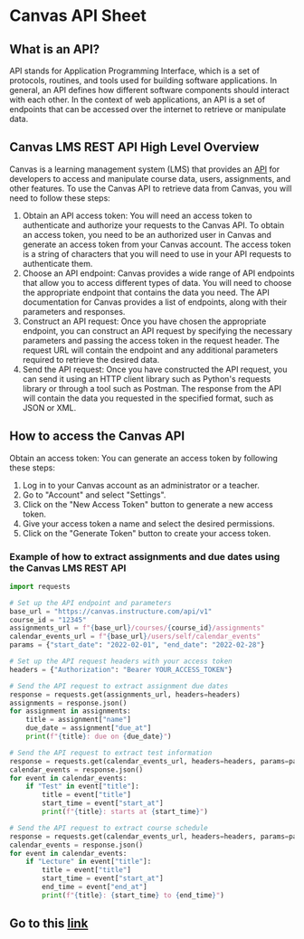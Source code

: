 # Canvas API Sheet
## What is an API?
API stands for Application Programming Interface, which is a set of protocols, routines, and tools used for building software applications. In general, an API defines how different software components should interact with each other. In the context of web applications, an API is a set of endpoints that can be accessed over the internet to retrieve or manipulate data.
## Canvas LMS REST API High Level Overview
Canvas is a learning management system (LMS) that provides an [API](https://canvas.instructure.com/doc/api/) for developers to access and manipulate course data, users, assignments, and other features. To use the Canvas API to retrieve data from Canvas, you will need to follow these steps:
1. Obtain an API access token: You will need an access token to authenticate and authorize your requests to the Canvas API. To obtain an access token, you need to be an authorized user in Canvas and generate an access token from your Canvas account. The access token is a string of characters that you will need to use in your API requests to authenticate them.
2. Choose an API endpoint: Canvas provides a wide range of API endpoints that allow you to access different types of data. You will need to choose the appropriate endpoint that contains the data you need. The API documentation for Canvas provides a list of endpoints, along with their parameters and responses.
3. Construct an API request: Once you have chosen the appropriate endpoint, you can construct an API request by specifying the necessary parameters and passing the access token in the request header. The request URL will contain the endpoint and any additional parameters required to retrieve the desired data.
4. Send the API request: Once you have constructed the API request, you can send it using an HTTP client library such as Python's requests library or through a tool such as Postman. The response from the API will contain the data you requested in the specified format, such as JSON or XML.
## How to access the Canvas API
Obtain an access token: You can generate an access token by following these steps:
1. Log in to your Canvas account as an administrator or a teacher.
2. Go to "Account" and select "Settings".
3. Click on the "New Access Token" button to generate a new access token.
4. Give your access token a name and select the desired permissions.
5. Click on the "Generate Token" button to create your access token.

### Example of how to extract assignments and due dates using the Canvas LMS REST API
```python
import requests

# Set up the API endpoint and parameters
base_url = "https://canvas.instructure.com/api/v1"
course_id = "12345"
assignments_url = f"{base_url}/courses/{course_id}/assignments"
calendar_events_url = f"{base_url}/users/self/calendar_events"
params = {"start_date": "2022-02-01", "end_date": "2022-02-28"}

# Set up the API request headers with your access token
headers = {"Authorization": "Bearer YOUR_ACCESS_TOKEN"}

# Send the API request to extract assignment due dates
response = requests.get(assignments_url, headers=headers)
assignments = response.json()
for assignment in assignments:
    title = assignment["name"]
    due_date = assignment["due_at"]
    print(f"{title}: due on {due_date}")

# Send the API request to extract test information
response = requests.get(calendar_events_url, headers=headers, params=params)
calendar_events = response.json()
for event in calendar_events:
    if "Test" in event["title"]:
        title = event["title"]
        start_time = event["start_at"]
        print(f"{title}: starts at {start_time}")

# Send the API request to extract course schedule
response = requests.get(calendar_events_url, headers=headers, params=params)
calendar_events = response.json()
for event in calendar_events:
    if "Lecture" in event["title"]:
        title = event["title"]
        start_time = event["start_at"]
        end_time = event["end_at"]
        print(f"{title}: {start_time} to {end_time}")
```
## Go to this [link](https://github.com/ubc/getting-started-with-the-canvas-api-with-python)
